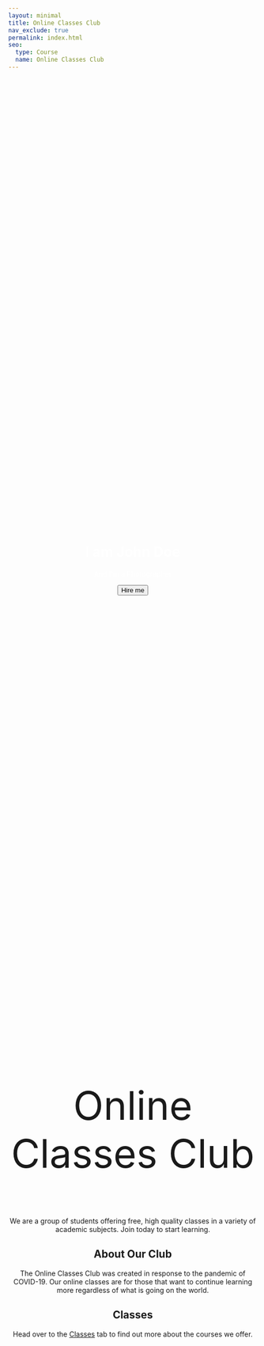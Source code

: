 ```yaml
---
layout: minimal
title: Online Classes Club
nav_exclude: true
permalink: index.html
seo:
  type: Course
  name: Online Classes Club
---
```


<style>
  .hero-image {
    /* Use "linear-gradient" to add a darken background effect to the image (photographer.jpg). This will make the text easier to read */
    background-image: url("occ-tree-blur.png");

    /* Set a specific height */
    height: 50%;

    /* Position and center the image to scale nicely on all screens */
    background-position: center;
    background-repeat: no-repeat;
    background-size: cover;
    position: relative;
  }

  .hero-text {
    text-align: center;
    position: absolute;
    top: 50%;
    left: 50%;
    transform: translate(-50%, -50%);
    color: white;
  }
</style>

<center>

<div class="hero-image">
  <div class="hero-text">
    <h1>I am John Doe</h1>
    <p>And I'm a Photographer</p>
    <button>Hire me</button>
  </div>
</div>

<p style="font-size:80px">Online Classes Club</p>   

  <p> We are a group of students offering free, high quality classes in a variety of academic subjects. Join today to start learning. </p>

  <h2 style="text-align:center"> About Our Club </h2>
  The Online Classes Club was created in response to the pandemic of COVID-19. Our online classes are for those that want to continue learning more regardless of what is   going on the world.

  <h2 style="text-align:center"> Classes </h2>
  Head over to the <a href="/classes/">Classes</a> tab to find out more about the courses we offer.
  
</center>
